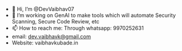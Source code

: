 - 👋 Hi, I’m @DevVaibhav07
- 👀 I’m working on GenAI to make tools which will automate Security Scanning, Secure Code Review, etc  
- 📫 How to reach me: Through whatsapp: 9970252631
- email: dev.vaibhavk@gmail.com
- Website: vaibhavkubade.in

<!---
DevVaibhav07/DevVaibhav07 is a ✨ special ✨ repository because its `README.md` (this file) appears on your GitHub profile.
You can click the Preview link to take a look at your changes.
--->
